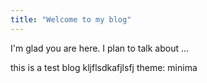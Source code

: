 ```yaml
---
title: "Welcome to my blog"
---
```


I'm glad you are here. I plan to talk about ...

this is a test blog
kljflsdkafjlsfj
theme: minima
